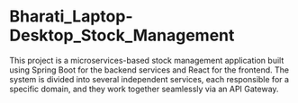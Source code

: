 # Bharati_Laptop-Desktop_Stock_Management
This project is a microservices-based stock management application built using Spring Boot for the backend services and React for the frontend. The system is divided into several independent services, each responsible for a specific domain, and they work together seamlessly via an API Gateway.
